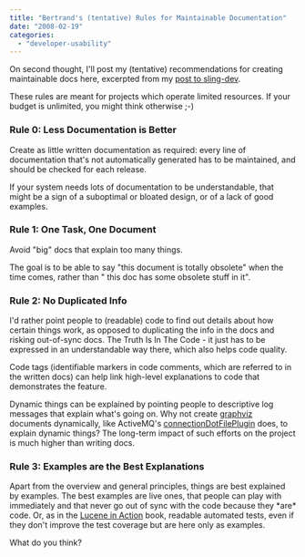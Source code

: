 ```yaml
---
title: "Bertrand's (tentative) Rules for Maintainable Documentation"
date: "2008-02-19"
categories: 
  - "developer-usability"
---
```


On second thought, I'll post my (tentative) recommendations for creating maintainable docs here, excerpted from my [post to sling-dev](http://markmail.org/message/jlyjbu6o63pobtuy).

These rules are meant for projects which operate limited resources. If your budget is unlimited, you might think otherwise ;-)

### Rule 0: Less Documentation is Better

Create as little written documentation as required: every line of documentation that's not automatically generated has to be maintained, and should be checked for each release.

If your system needs lots of documentation to be understandable, that might be a sign of a suboptimal or bloated design, or of a lack of good examples.

### Rule 1: One Task, One Document

Avoid "big" docs that explain too many things.

The goal is to be able to say "this document is totally obsolete" when the time comes, rather than " this doc has some obsolete stuff in it".

### Rule 2: No Duplicated Info

I'd rather point people to (readable) code to find out details about how certain things work, as opposed to duplicating the info in the docs and risking out-of-sync docs. The Truth Is In The Code - it just has to be expressed in an understandable way there, which also helps code quality.

Code tags (identifiable markers in code comments, which are referred to in the written docs) can help link high-level explanations to code that demonstrates the feature.

Dynamic things can be explained by pointing people to descriptive log messages that explain what's going on. Why not create [graphviz](http://www.graphviz.org/) documents dynamically, like ActiveMQ's [connectionDotFilePlugin](http://activemq.apache.org/visualisation.html) does, to explain dynamic things? The long-term impact of such efforts on the project is much higher than writing docs.

### Rule 3: Examples are the Best Explanations

Apart from the overview and general principles, things are best explained by examples. The best examples are live ones, that people can play with immediately and that never go out of sync with the code because they \*are\* code. Or, as in the [Lucene in Action](http://www.manning.com/hatcher2/excerpt_about.html) book, readable automated tests, even if they don't improve the test coverage but are here only as examples.

What do you think?
